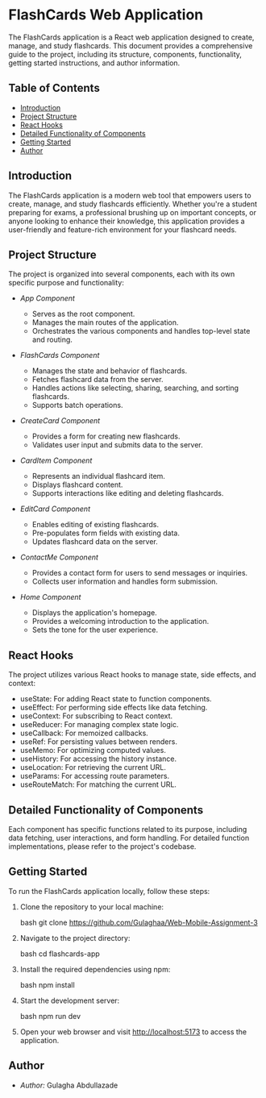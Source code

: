 # FlashCards Web Application

The FlashCards application is a React web application designed to create, manage, and study flashcards. This document provides a comprehensive guide to the project, including its structure, components, functionality, getting started instructions, and author information.

## Table of Contents

- [Introduction](#introduction)
- [Project Structure](#project-structure)
- [React Hooks](#react-hooks)
- [Detailed Functionality of Components](#detailed-functionality-of-components)
- [Getting Started](#getting-started)
- [Author](#author)

## Introduction

The FlashCards application is a modern web tool that empowers users to create, manage, and study flashcards efficiently. Whether you're a student preparing for exams, a professional brushing up on important concepts, or anyone looking to enhance their knowledge, this application provides a user-friendly and feature-rich environment for your flashcard needs.

## Project Structure

The project is organized into several components, each with its own specific purpose and functionality:

- *App Component*
  - Serves as the root component.
  - Manages the main routes of the application.
  - Orchestrates the various components and handles top-level state and routing.

- *FlashCards Component*
  - Manages the state and behavior of flashcards.
  - Fetches flashcard data from the server.
  - Handles actions like selecting, sharing, searching, and sorting flashcards.
  - Supports batch operations.

- *CreateCard Component*
  - Provides a form for creating new flashcards.
  - Validates user input and submits data to the server.

- *CardItem Component*
  - Represents an individual flashcard item.
  - Displays flashcard content.
  - Supports interactions like editing and deleting flashcards.

- *EditCard Component*
  - Enables editing of existing flashcards.
  - Pre-populates form fields with existing data.
  - Updates flashcard data on the server.

- *ContactMe Component*
  - Provides a contact form for users to send messages or inquiries.
  - Collects user information and handles form submission.

- *Home Component*
  - Displays the application's homepage.
  - Provides a welcoming introduction to the application.
  - Sets the tone for the user experience.

## React Hooks

The project utilizes various React hooks to manage state, side effects, and context:

- useState: For adding React state to function components.
- useEffect: For performing side effects like data fetching.
- useContext: For subscribing to React context.
- useReducer: For managing complex state logic.
- useCallback: For memoized callbacks.
- useRef: For persisting values between renders.
- useMemo: For optimizing computed values.
- useHistory: For accessing the history instance.
- useLocation: For retrieving the current URL.
- useParams: For accessing route parameters.
- useRouteMatch: For matching the current URL.

## Detailed Functionality of Components

Each component has specific functions related to its purpose, including data fetching, user interactions, and form handling. For detailed function implementations, please refer to the project's codebase.

## Getting Started

To run the FlashCards application locally, follow these steps:

1. Clone the repository to your local machine:

   bash
   git clone https://github.com/Gulaghaa/Web-Mobile-Assignment-3
   

2. Navigate to the project directory:

   bash
   cd flashcards-app
   

3. Install the required dependencies using npm:

   bash
   npm install
   

4. Start the development server:

   bash
   npm run dev
   

5. Open your web browser and visit [http://localhost:5173](http://localhost:5173) to access the application.

## Author

- *Author:* Gulagha Abdullazade